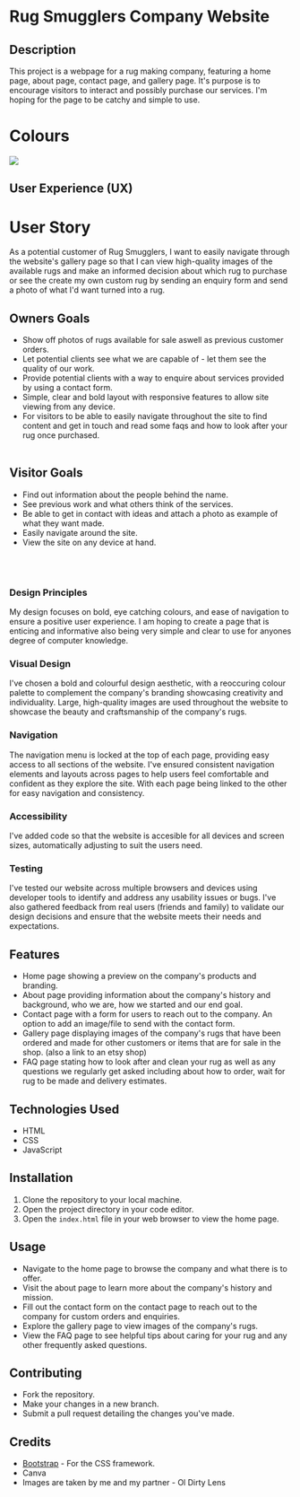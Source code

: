 # Rug Smugglers Company Website

## Description
This project is a webpage for a rug making company, featuring a home page, about page, contact page, and gallery page. It's purpose is to encourage visitors to interact and possibly purchase our services. I'm hoping for the page to be catchy and simple to use.

# Colours

<img src="assets/images/readmeimages/colorpallete.png">




## User Experience (UX)


# User Story
As a potential customer of Rug Smugglers, I want to easily navigate through the website's gallery page so that I can view high-quality images of the available rugs and make an informed decision about which rug to purchase or see the create my own custom rug by sending an enquiry form and send a photo of what I'd want turned into a rug.


## Owners Goals
* Show off photos of rugs available for sale aswell as previous customer orders.
* Let potential clients see what we are capable of - let them see the quality of our work.
* Provide potential clients with a way to enquire about services provided by using a contact form.
* Simple, clear and bold layout with responsive features to allow site viewing from any device.
* For visitors to be able to easily navigate throughout the site to find content and get in touch and read some faqs and how to look after your rug once purchased.
<br><br>

## Visitor Goals   
* Find out information about the people behind the name.
* See previous work and what others think of the services.
* Be able to get in contact with ideas and attach a photo as example of what they want made.
* Easily navigate around the site.
* View the site on any device at hand.
<br><br>
<br>



### Design Principles
My design focuses on bold, eye catching colours, and ease of navigation to ensure a positive user experience. I am hoping to create a page that is enticing and informative also being very simple and clear to use for anyones degree of computer knowledge.

### Visual Design
I've chosen a bold and colourful design aesthetic, with a reoccuring colour palette to complement the company's branding showcasing creativity and individuality. Large, high-quality images are used throughout the website to showcase the beauty and craftsmanship of the company's rugs.

### Navigation
The navigation menu is locked at the top of each page, providing easy access to all sections of the website. I've ensured consistent navigation elements and layouts across pages to help users feel comfortable and confident as they explore the site. With each page being linked to the other for easy navigation and consistency.

### Accessibility
I've added code so that the website is accesible for all devices and screen sizes, automatically adjusting to suit the users need.


### Testing
I've tested our website across multiple browsers and devices using developer tools to identify and address any usability issues or bugs. I've also gathered feedback from real users (friends and family) to validate our design decisions and ensure that the website meets their needs and expectations.



## Features
- Home page showing a preview on the company's products and branding.
- About page providing information about the company's history and background, who we are, how we started and our end goal.
- Contact page with a form for users to reach out to the company. An option to add an image/file to send with the contact form.
- Gallery page displaying images of the company's rugs that have been ordered and made for other customers or items that are for sale in the shop. (also a link to an etsy shop)
- FAQ page stating how to look after and clean your rug as well as any questions we regularly get asked including about how to order, wait for rug to be made and delivery estimates.

## Technologies Used
- HTML
- CSS
- JavaScript

## Installation
1. Clone the repository to your local machine.
2. Open the project directory in your code editor.
3. Open the `index.html` file in your web browser to view the home page.

## Usage
- Navigate to the home page to browse the company and what there is to offer.
- Visit the about page to learn more about the company's history and mission.
- Fill out the contact form on the contact page to reach out to the company for custom orders and enquiries.
- Explore the gallery page to view images of the company's rugs.
- View the FAQ page to see helpful tips about caring for your rug and any other frequently asked questions.



## Contributing
- Fork the repository.
- Make your changes in a new branch.
- Submit a pull request detailing the changes you've made.

## Credits
- [Bootstrap](https://getbootstrap.com/) - For the CSS framework.
- Canva
- Images are taken by me and my partner - Ol Dirty Lens
